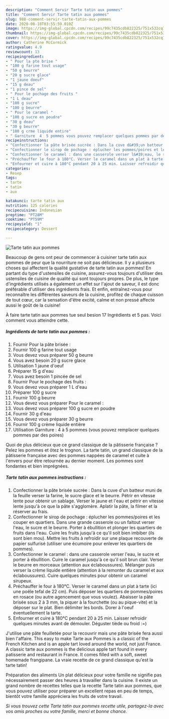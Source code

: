 ```yaml
---
description: "Comment Servir Tarte tatin aux pommes"
title: "Comment Servir Tarte tatin aux pommes"
slug: 988-comment-servir-tarte-tatin-aux-pommes
date: 2020-08-18T03:55:59.010Z
image: https://img-global.cpcdn.com/recipes/99c7435cdb822325/751x532cq70/tarte-tatin-aux-pommes-photo-principale-de-la-recette.jpg
thumbnail: https://img-global.cpcdn.com/recipes/99c7435cdb822325/751x532cq70/tarte-tatin-aux-pommes-photo-principale-de-la-recette.jpg
cover: https://img-global.cpcdn.com/recipes/99c7435cdb822325/751x532cq70/tarte-tatin-aux-pommes-photo-principale-de-la-recette.jpg
author: Catherine McCormick
ratingvalue: 4.9
reviewcount: 13
recipeingredient:
- " Pour la pte brise "
- "100 g farine tout usage"
- "50 g beurre"
- "20 g sucre glace"
- "1 jaune doeuf"
- "15 g deau"
- "1 pince de sel"
- " Pour le pochage des fruits "
- "1 L deau"
- "100 g sucre"
- "100 g beurre"
- " Pour le caramel "
- "100 g sucre en poudre"
- "30 g deau"
- "30 g beurre"
- "100 g crme liquide entire"
- " Garniture  4  5 pommes vous pouvez remplacer quelques pommes par des poires"
recipeinstructions:
- "Confectionner la pâte brisée sucrée : Dans la cuve d&#39;un batteur muni de la feuille verser la farine, le sucre glace et le beurre. Pétrir en vitesse lente pour obtenir un sablage. Verser le jaune et l&#39;eau et pétrir en vitesse lente jusqu&#39;à ce que la pâte s&#39;agglomère. Aplatir la pâte, la filmer et la réserver au frais."
- "Confectionner le sirop de pochage : éplucher les pommes/poires et les couper en quartiers. Dans une grande casserole ou un faitout verser l&#39;eau, le sucre et le beurre. Porter à ébullition et plonger les quartiers de fruits dans l&#39;eau. Cuire les fruits jusqu&#39;à ce qu&#39;il soit bien imbiber (ils sont bien mou). Mettre les fruits à refroidir sur une plaque recouverte de papier sulfurisé (utiliser une écumoire pour enlever les quartiers de pommes)."
- "Confectionner le caramel : dans une casserole verser l&#39;eau, le sucre et porter à ébullition. Cuire le caramel jusqu&#39;à ce qu&#39;il soit brun clair. Verser le beurre en morceaux (attention aux éclaboussures). Mélanger puis verser la crème liquide entière (attention à la remonter du caramel et aux éclaboussures). Cuire quelques minutes pour obtenir un caramel sirupeux."
- "Préchauffer le four à 180°C. Verser le caramel dans un plat à tarte (ici une poêle tefal de 22 cm). Puis déposer les quartiers de pommes/poires en rosace (ou autre agencement que vous voulez). Abaisser la pâte brisée sous 2 à 3 mm, la piquer à la fourchette (ou au pique-vite) et la déposer sur le plat. Bien délimiter les bords. Dorer à l&#39;oeuf éventuellement la tarte."
- "Enfourner et cuire à 180°C pendant 20 à 25 min. Laisser refroidir quelques minutes avant de démouler. Déguster tiède ou froid :=)"
categories:
- Resep
tags:
- tarte
- tatin
- aux

katakunci: tarte tatin aux 
nutrition: 125 calories
recipecuisine: Indonesian
preptime: "PT28M"
cooktime: "PT59M"
recipeyield: "1"
recipecategory: Dessert

---
```



![Tarte tatin aux pommes](https://img-global.cpcdn.com/recipes/99c7435cdb822325/751x532cq70/tarte-tatin-aux-pommes-photo-principale-de-la-recette.jpg)

Beaucoup de gens ont peur de commencer à cuisiner tarte tatin aux pommes de peur que la nourriture ne soit pas délicieuse. Il y a plusieurs choses qui affectent la qualité gustative de tarte tatin aux pommes! En partant du type d'ustensiles de cuisine, assurez-vous toujours d'utiliser des ustensiles de cuisine de qualité qui sont toujours propres. De plus, le type d'ingrédients utilisés a également un effet sur l'ajout de saveur, il est donc préférable d'utiliser des ingrédients frais. Et enfin, entraînez-vous pour reconnaître les différentes saveurs de la cuisine, profitez de chaque cuisson de tout cœur, car la sensation d'être excité, calme et non pressé affecte aussi le goût de la cuisine!

<!--inarticleads1-->

À faire tarte tatin aux pommes tue seul besion 17 Ingrédients et 5 pas. Voici comment vous atteindre cette.

##### Ingrédients de tarte tatin aux pommes :

1. Fournir  Pour la pâte brisée :
1. Fournir 100 g farine tout usage
1. Vous devez vous préparer 50 g beurre
1. Vous avez besoin 20 g sucre glace
1. Utilisation 1 jaune d&#39;oeuf
1. Préparer 15 g d&#39;eau
1. Vous avez besoin 1 pincée de sel
1. Fournir  Pour le pochage des fruits :
1. Vous devez vous préparer 1 L d&#39;eau
1. Préparer 100 g sucre
1. Fournir 100 g beurre
1. Vous devez vous préparer  Pour le caramel :
1. Vous devez vous préparer 100 g sucre en poudre
1. Fournir 30 g d&#39;eau
1. Vous devez vous préparer 30 g beurre
1. Fournir 100 g crème liquide entière
1. Utilisation  Garniture : 4 à 5 pommes (vous pouvez remplacer quelques pommes par des poires)


Quoi de plus délicieux que ce grand classique de la pâtisserie française ? Pelez les pommes et ôtez le trognon. La tarte tatin, un grand classique de la pâtisserie française avec des pommes nappées de caramel et cuite à l&#39;envers pour être retournée au dernier moment. Les pommes sont fondantes et bien imprégnées. 

<!--inarticleads2-->

##### Tarte tatin aux pommes instructions :

1. Confectionner la pâte brisée sucrée : Dans la cuve d&#39;un batteur muni de la feuille verser la farine, le sucre glace et le beurre. Pétrir en vitesse lente pour obtenir un sablage. Verser le jaune et l&#39;eau et pétrir en vitesse lente jusqu&#39;à ce que la pâte s&#39;agglomère. Aplatir la pâte, la filmer et la réserver au frais.
1. Confectionner le sirop de pochage : éplucher les pommes/poires et les couper en quartiers. Dans une grande casserole ou un faitout verser l&#39;eau, le sucre et le beurre. Porter à ébullition et plonger les quartiers de fruits dans l&#39;eau. Cuire les fruits jusqu&#39;à ce qu&#39;il soit bien imbiber (ils sont bien mou). Mettre les fruits à refroidir sur une plaque recouverte de papier sulfurisé (utiliser une écumoire pour enlever les quartiers de pommes).
1. Confectionner le caramel : dans une casserole verser l&#39;eau, le sucre et porter à ébullition. Cuire le caramel jusqu&#39;à ce qu&#39;il soit brun clair. Verser le beurre en morceaux (attention aux éclaboussures). Mélanger puis verser la crème liquide entière (attention à la remonter du caramel et aux éclaboussures). Cuire quelques minutes pour obtenir un caramel sirupeux.
1. Préchauffer le four à 180°C. Verser le caramel dans un plat à tarte (ici une poêle tefal de 22 cm). Puis déposer les quartiers de pommes/poires en rosace (ou autre agencement que vous voulez). Abaisser la pâte brisée sous 2 à 3 mm, la piquer à la fourchette (ou au pique-vite) et la déposer sur le plat. Bien délimiter les bords. Dorer à l&#39;oeuf éventuellement la tarte.
1. Enfourner et cuire à 180°C pendant 20 à 25 min. Laisser refroidir quelques minutes avant de démouler. Déguster tiède ou froid :=)


J&#39;utilise une pâte feuilletée pour la recouvrir mais une pâte brisée fera aussi bien l&#39;affaire. This easy to make Tarte aux Pommes is a classic of the French Kitchen and is an apple tart loved around the world, not just France. A classic tarte aux pommes is the delicious apple tart found in every patisserie and restaurant in France. It comes filled with a soft, sweet homemade frangipane. La vraie recette de ce grand classique qu&#39;est la tarte tatin! 

<!--inarticleads1-->

<p>
Préparation des aliments Un plat délicieux pour votre famille ne signifie pas nécessairement passer des heures à travailler dans la cuisine. Il existe un grand nombre de recettes telles que la recette Tarte tatin aux pommes, que vous pouvez utiliser pour préparer un excellent repas en peu de temps, bientôt votre famille appréciera les fruits de votre travail.
</p>

<p>
<i>Si vous trouvez cette Tarte tatin aux pommes recette utile, partagez-la avec vos amis proches ou votre famille, merci et bonne chance.</i>
</p>
